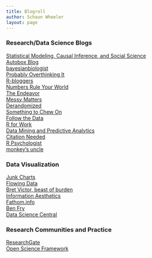 ```yaml
---
title: Blogroll
author: Schaun Wheeler
layout: page
---
```

### **Research/Data Science Blogs**

[Statistical Modeling, Causal Inference, and Social Science][1]  
[Autobox Blog][2]  
[bayesianbiologist][3]  
[Probably Overthinking It][4]  
[R-bloggers][5]  
[Numbers Rule Your World][6]  
[The Endeavor][7]  
[Messy Matters][8]  
[Derandomized</span>][9]  
[Something to Chew On][10]  
[Follow the Data][11]  
[R for Work][12]  
[Data Mining and Predictive Analytics][13]  
[Citation Needed][14]  
[R Psychologist][15]  
[monkey&#8217;s uncle][16]

### **Data Visualization**

[Junk Charts][17]  
[Flowing Data][18]  
[Bret Victor, beast of burden][19]  
[Information Aesthetics][20]  
[Fathom.info][21]  
[Ben Fry][22]  
[Data Science Central][23]

### **Research Communities and Practice**

[ResearchGate][24]  
[Open Science Framework][25]

 [1]: http://andrewgelman.com/
 [2]: http://autobox.com/cms/index.php/blog/
 [3]: http://bayesianbiologist.com/
 [4]: http://allendowney.blogspot.com/
 [5]: http://www.r-bloggers.com/
 [6]: http://junkcharts.typepad.com/numbersruleyourworld/
 [7]: http://www.johndcook.com/blog/
 [8]: http://messymatters.com/
 [9]: http://derandomized.com/
 [10]: http://www.harlan.harris.name/
 [11]: http://followthedata.wordpress.com/
 [12]: http://rforwork.info/
 [13]: http://abbottanalytics.blogspot.com/
 [14]: http://www.talyarkoni.org/blog/
 [15]: http://rpsychologist.com/
 [16]: http://monkeysuncle.stanford.edu/
 [17]: http://junkcharts.typepad.com/
 [18]: http://flowingdata.com/
 [19]: http://worrydream.com/
 [20]: http://infosthetics.com/
 [21]: http://fathom.info/
 [22]: http://benfry.com/
 [23]: http://www.DataScienceCentral.com/
 [24]: http://www.researchgate.net/
 [25]: http://openscienceframework.org/